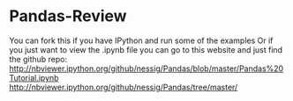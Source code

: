 # Pandas-Review
You can fork this if you have IPython and run some of the examples
Or if you just want to view the .ipynb file you can go to this website and just find the github repo:
http://nbviewer.ipython.org/github/nessig/Pandas/blob/master/Pandas%20Tutorial.ipynb
http://nbviewer.ipython.org/github/nessig/Pandas/tree/master/
